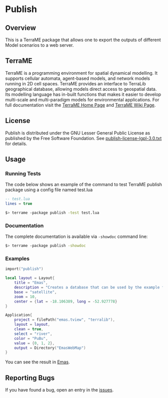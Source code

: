 # Publish
## Overview
This is a TerraME package that allows one to export the outputs of different Model scenarios to a web server.

## TerraME
TerraME is a programming environment for spatial dynamical modelling. It supports cellular automata, agent-based models, and network models running in 2D cell spaces. TerraME provides an interface to TerraLib geographical database, allowing models direct access to geospatial data. Its modelling language has in-built functions that makes it easier to develop multi-scale and multi-paradigm models for environmental applications. For full documentation visit the [TerraME Home Page](http://terrame.org) and [TerraME Wiki Page](https://github.com/TerraME/terrame/wiki).

## License
Publish is distributed under the GNU Lesser General Public License as published by the Free Software Foundation. See [publish-license-lgpl-3.0.txt](https://github.com/pedro-andrade-inpe/publish/blob/master/license.txt) for details. 

## Usage

### Running Tests
The code below shows an example of the command to test TerraME publish package using a config file named test.lua

```lua
-- test.lua
lines = true
```

```bash
$> terrame -package publish -test test.lua
```

### Documentation
The complete documentation is available via `-showdoc` command line:
```bash
$> terrame -package publish -showdoc
```

### Examples

```lua
import("publish")

local layout = Layout{
	title = "Emas",
	description = "Creates a database that can be used by the example fire-spread of base package.",
	base = "satellite",
	zoom = 10,
	center = {lat = -18.106389, long = -52.927778}
}

Application{
	project = filePath("emas.tview", "terralib"),
	layout = layout,
	clean = true,
	select = "river",
	color = "PuBu",
	value = {0, 1, 2},
	output = Directory("EmasWebMap")
}
```
You can see the result in [Emas](https://rawgit.com/hguerra/publish/master/examples/EmasWebMap/index.html).

## Reporting Bugs
If you have found a bug, open an entry in the [issues](https://github.com/pedro-andrade-inpe/publish/issues).
